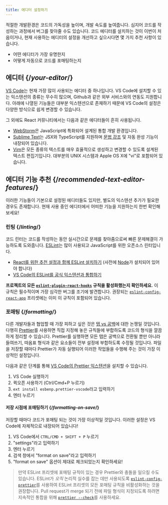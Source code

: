 ```yaml
---
title: 에디터 설정하기
---
```


<Intro>

적절한 개발환경은 코드의 가독성을 높이며, 개발 속도를 높여줍니다. 심지어 코드를 작성하는 과정에서 버그를 찾아줄 수도 있습니다. 코드 에디터를 설치하는 것이 이번이 처음이거나, 현재 사용하는 에디터의 설정을 개선하고 싶으시다면 몇 가지 추천 사항이 있습니다.

</Intro>

<YouWillLearn>

* 어떤 에디터가 가장 유명한지
* 어떻게 자동으로 코드를 포매팅하는지

</YouWillLearn>

## 에디터 {/*your-editor*/}

[VS Code](https://code.visualstudio.com/)는 현재 가장 많이 사용되는 에디터 중 하나입니다. VS Code에 설치할 수 있는 익스텐션의 종류는 무수히 많으며, Github과 같은 외부 서비스와의 연동도 지원합니다. 아래에 나열된 기능들은 대부분 익스텐션으로 존재하기 때문에 VS Code의 설정은 다양한 방식으로 쉽게 변경할 수 있습니다.

그 외에도 React 커뮤니티에서는 다음과 같은 에디터들이 흔히 사용됩니다.

* [WebStorm](https://www.jetbrains.com/ko-kr/webstorm/)은 JavaScript에 특화되어 설계된 통합 개발 환경입니다.
* [Sublime Text](https://www.sublimetext.com/)는 JSX와 TypeScript를 지원하며 [문법 강조](https://stackoverflow.com/a/70960574/458193) 및 자동 완성 기능이 내장되어 있습니다.
* [Vim](https://www.vim.org/)은 모든 종류의 텍스트를 매우 효율적으로 생성하고 변경할 수 있도록 설계된 텍스트 편집기입니다. 대부분의 UNIX 시스템과 Apple OS X에 "vi"로 포함되어 있습니다.

## 에디터 기능 추천 {/*recommended-text-editor-features*/}

이러한 기능들이 기본으로 설정된 에디터들도 있지만, 별도의 익스텐션 추가가 필요한 경우도 존재합니다. 현재 사용 중인 에디터에서 어떠한 기능을 지원하는지 한번 확인해 보세요!

### 린팅 {/*linting*/}

코드 린터는 코드를 작성하는 동안 실시간으로 문제를 찾아줌으로써 빠른 문제해결이 가능하도록 도와줍니다. [ESLint](https://eslint.org/)는 많이 사용되고 JavaScript를 위한 오픈소스 린터입니다.

* [React를 위한 추천 설정과 함께 ESLint 설치하기](https://www.npmjs.com/package/eslint-config-react-app) (사전에 [Node](https://nodejs.org/ko/download/current/)가 설치되어 있어야 합니다)
* [VS Code의 ESLint를 공식 익스텐션과 통합하기](https://marketplace.visualstudio.com/items?itemName=dbaeumer.vscode-eslint)

**프로젝트의 모든 [`eslint-plugin-react-hooks`](https://www.npmjs.com/package/eslint-plugin-react-hooks) 규칙을 활성화했는지 확인하세요.** 이 규칙은 필수적이며 가장 심각한 버그를 조기에 발견합니다. 권장되는 [`eslint-config-react-app`](https://www.npmjs.com/package/eslint-config-react-app) 프리셋에는 이미 이 규칙이 포함되어 있습니다.

### 포매팅 {/*formatting*/}

다른 개발자들과 협업할 때 가장 피하고 싶은 것은 [탭 vs 공백](https://www.google.com/search?q=tabs+vs+spaces)에 대한 논쟁일 것입니다. 다행히 [Prettier](https://prettier.io/)를 사용하면 직접 지정해 놓은 규칙들에 부합하도록 코드의 형식을 깔끔하게 정리할 수 있습니다. Prettier를 실행하면 모든 탭은 공백으로 전환될 뿐만 아니라 들여쓰기, 따옴표 형식과 같은 요소들이 전부 설정에 부합하도록 수정될 것입니다. 파일을 저장할 때마다 Prettier가 자동 실행되어 이러한 작업들을 수행해 주는 것이 가장 이상적인 설정입니다.

다음과 같은 단계를 통해 [VS Code의 Prettier 익스텐션](https://marketplace.visualstudio.com/items?itemName=esbenp.prettier-vscode)을 설치할 수 있습니다.

1. VS Code 실행하기
2. 퀵오픈 사용하기 (Ctrl/Cmd+P 누르기)
3. `ext install esbenp.prettier-vscode`라고 입력하기
4. 엔터 누르기

#### 저장 시점에 포매팅하기 {/*formatting-on-save*/}

저장할 때마다 코드가 포매팅 되는 것이 가장 이상적일 것입니다. 이러한 설정은 VS Code에 자체적으로 내장되어 있습니다!

1. VS Code에서 `CTRL/CMD + SHIFT + P` 누르기
2. "settings"라고 입력하기
3. 엔터 누르기
4. 검색 창에서 "format on save"라고 입력하기
5. "format on save" 옵션이 제대로 체크되었는지 확인하세요!

> 만약 ESLint 프리셋에 포매팅 규칙이 있는 경우 Prettier와 충돌을 일으킬 수도 있습니다. ESLint가 *오직* 논리적 실수를 잡는 데만 사용되도록 [`eslint-config-prettier`](https://github.com/prettier/eslint-config-prettier)를 사용하여 ESLint 프리셋의 모든 포매팅 규칙을 비활성화하는 것을 권장합니다. Pull request가 merge 되기 전에 파일 형식이 지정되도록 하려면 지속적인 통합을 위해 [`prettier --check`](https://prettier.io/docs/en/cli.html#--check)를 사용하세요.
